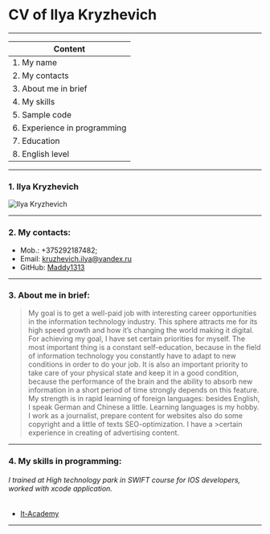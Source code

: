 # **CV of Ilya Kryzhevich**
---


| Сontent | 
| ------ |
| 1. My name |
| 2. My contacts |
| 3. About me in brief |
| 4. My skills |
| 5. Sample code |
| 6. Experience in programming |
| 7. Education |
| 8. English level |


---
### 1.	Ilya Kryzhevich
![Ilya Kryzhevich](https://sun9-26.userapi.com/impf/5rc6AHRYyhdpsu9iYCuxiogvWgtVwL5YPkJ9Kg/U0nzTCvYBIM.jpg?size=1440x2160&quality=96&sign=5aef31c9c9cbc93aaaecdcf914d7c37c&type=album "My photo")

---
### 2. My contacts:
- Mob.: +375292187482;
- Email: kruzhevich.ilya@yandex.ru
- GitHub: [Maddy1313](https://github.com/Maddy1313 "link to my Github")

---
### 3. About me in brief:
>My goal is to get a well-paid job with interesting career opportunities in the information technology industry. This sphere attracts me for its high speed growth and how it’s changing the world making it digital. For achieving my goal, I have set certain priorities for myself. The most important thing is a constant self-education, because in the field of information technology you constantly have to adapt to new conditions in order to do your job. It is also an important priority to take care of your physical state and keep it in a good condition, because the performance of the brain and the ability to absorb new information in a short period of time strongly depends on this feature.
My strength is in rapid learning of foreign languages: besides English, I speak German and Chinese a little. Learning languages is my hobby.
I work as a journalist, prepare content for websites also do some copyright and a little of texts SEO-optimization. I have a >certain experience in creating of advertising content.

---
### 4. My skills in programming:
###### I trained at High technology park in SWIFT course for IOS developers, worked with xcode application.
- [It-Academy](https://www.dist.it-academy.by/)

---
